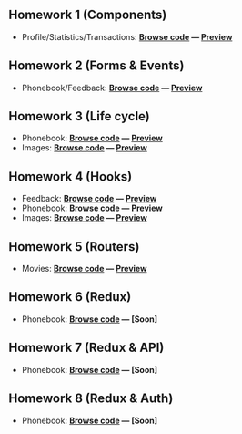 ## Homework 1 (Components)
- Profile/Statistics/Transactions: **[Browse code](https://github.com/KAVASAKKI/react-js-homework/tree/01-components) — [Preview](https://components-01-profile.herokuapp.com/)**

## Homework 2 (Forms & Events)
- Phonebook/Feedback: **[Browse code](https://github.com/KAVASAKKI/react-js-homework/tree/02-forms-events) — [Preview](https://forms-events-02.herokuapp.com/)**

## Homework 3 (Life cycle)
- Phonebook: **[Browse code](https://github.com/KAVASAKKI/react-js-homework/tree/03-lifecycle) — [Preview](https://lifecycle-03.herokuapp.com/)** <br>
- Images: **[Browse code](https://github.com/KAVASAKKI/react-js-homework/tree/03-rest-api) — [Preview](https://images-03.herokuapp.com/)**

## Homework 4 (Hooks)
- Feedback: **[Browse code](https://github.com/KAVASAKKI/react-js-homework/tree/04-hooks-feedback) — [Preview](https://feedback-hooks-04.herokuapp.com/)** <br>
- Phonebook: **[Browse code](https://github.com/KAVASAKKI/react-js-homework/tree/04-phonebook-hooks) — [Preview](https://phonebook-hooks-04.herokuapp.com/)** <br>
- Images: **[Browse code](https://github.com/KAVASAKKI/react-js-homework/tree/04-images-hooks) — [Preview](https://images-hooks-04.herokuapp.com/)**

## Homework 5 (Routers)
- Movies: **[Browse code](https://github.com/KAVASAKKI/react-js-homework/tree/05-movies) — [Preview](https://05-movies-app.netlify.app/)**

## Homework 6 (Redux)
- Phonebook: **[Browse code](https://github.com/KAVASAKKI/react-js-homework/tree/06-phonebook-redux) — [Soon]**

## Homework 7 (Redux & API)
- Phonebook: **[Browse code](https://github.com/KAVASAKKI/react-js-homework/tree/07-phonebook) — [Soon]**

## Homework 8 (Redux & Auth)
- Phonebook: **[Browse code](https://github.com/KAVASAKKI/react-js-homework/tree/08-phonebook-auth) — [Soon]**
